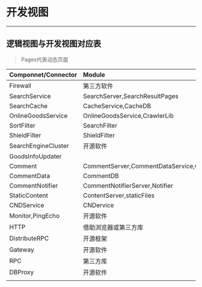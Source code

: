 # 开发视图

---

## 逻辑视图与开发视图对应表

> Pages代表动态页面

| Componnet/Connector | Module |
| :--- | :--- |
| Firewall | 第三方软件 |
| SearchService | SearchServer,SearchResultPages |
| SearchCache | CacheService,CacheDB |
| OnlineGoodsService | OnlineGoodsService,CrawlerLib |
| SortFilter | SearchFilter |
| ShieldFilter | ShieldFilter |
| SearchEngineCluster | 开源软件 |
| GoodsInfoUpdater |  |
| Comment | CommentServer,CommentDataService,CommentPages |
| CommentData | CommentDB |
| CommentNotifier | CommentNotifierServer,Notifier |
| StaticContent | ContentServer,staticFiles |
| CNDService | CNDervice |
| Monitor,PingEcho | 开源软件 |
| HTTP | 借助浏览器或第三方库 |
| DistributeRPC | 开源框架 |
| Gateway | 开源软件 |
| RPC | 第三方库 |
| DBProxy | 开源软件 |
|  |  |



